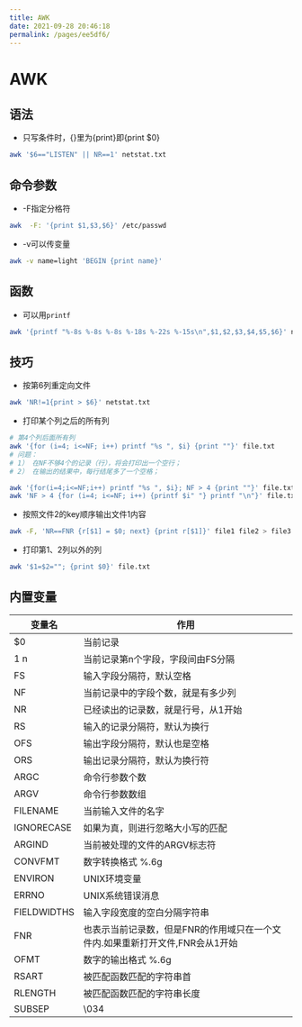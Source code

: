 ```yaml
---
title: AWK
date: 2021-09-28 20:46:18
permalink: /pages/ee5df6/
---
```


# AWK

## 语法

* 只写条件时，{}里为{print}即{print $0}

```bash
awk '$6=="LISTEN" || NR==1' netstat.txt
```

## 命令参数

* -F指定分格符

```bash
awk  -F: '{print $1,$3,$6}' /etc/passwd
```

* -v可以传变量

```bash
awk -v name=light 'BEGIN {print name}'
```

## 函数

* 可以用`printf`

```bash
awk '{printf "%-8s %-8s %-8s %-18s %-22s %-15s\n",$1,$2,$3,$4,$5,$6}' netstat.txt
```

## 技巧

* 按第6列重定向文件

```bash
awk 'NR!=1{print > $6}' netstat.txt
```

* 打印某个列之后的所有列

```bash
# 第4个列后面所有列
awk '{for (i=4; i<=NF; i++) printf "%s ", $i} {print ""}' file.txt
# 问题：
# 1） 在NF不够4个的记录（行），将会打印出一个空行；
# 2） 在输出的结果中，每行结尾多了一个空格；

awk '{for(i=4;i<=NF;i++) printf "%s ", $i}; NF > 4 {print ""}' file.txt
awk 'NF > 4 {for (i=4; i<=NF; i++) {printf $i" "} printf "\n"}' file.txt

```

* 按照文件2的key顺序输出文件1内容

```bash
awk -F, 'NR==FNR {r[$1] = $0; next} {print r[$1]}' file1 file2 > file3
```

* 打印第1、2列以外的列

```bash
awk '$1=$2=""; {print $0}' file.txt
```

## 内置变量

| 变量名      | 作用                                                                          |
|-------------|-------------------------------------------------------------------------------|
| $0          | 当前记录                                                                      |
| $1~$n       | 当前记录第n个字段，字段间由FS分隔                                             |
| FS          | 输入字段分隔符，默认空格                                                   |
| NF          | 当前记录中的字段个数，就是有多少列                                            |
| NR          | 已经读出的记录数，就是行号，从1开始                                           |
| RS          | 输入的记录分隔符，默认为换行                                                  |
| OFS         | 输出字段分隔符，默认也是空格                                                  |
| ORS         | 输出记录分隔符，默认为换行符                                                  |
| ARGC        | 命令行参数个数                                                                |
| ARGV        | 命令行参数数组                                                                |
| FILENAME    | 当前输入文件的名字                                                            |
| IGNORECASE  | 如果为真，则进行忽略大小写的匹配                                              |
| ARGIND      | 当前被处理的文件的ARGV标志符                                                  |
| CONVFMT     | 数字转换格式 %.6g                                                             |
| ENVIRON     | UNIX环境变量                                                                  |
| ERRNO       | UNIX系统错误消息                                                              |
| FIELDWIDTHS | 输入字段宽度的空白分隔字符串                                                  |
| FNR         | 也表示当前记录数，但是FNR的作用域只在一个文件内.如果重新打开文件,FNR会从1开始 |
| OFMT        | 数字的输出格式 %.6g                                                           |
| RSART       | 被匹配函数匹配的字符串首                                                      |
| RLENGTH     | 被匹配函数匹配的字符串长度                                                    |
| SUBSEP      | \034                                                                          |


